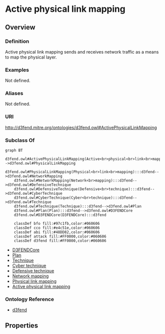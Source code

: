 # Active physical link mapping

## Overview

### Definition
Active physical link mapping sends and receives network traffic as a means to map the physical layer.

### Examples
Not defined.

### Aliases
Not defined.

### URI
http://d3fend.mitre.org/ontologies/d3fend.owl#ActivePhysicalLinkMapping

### Subclass Of
```mermaid
graph BT
    d3fend.owl#ActivePhysicalLinkMapping(Active<br>physical<br>link<br>mapping):::d3fend-->d3fend.owl#PhysicalLinkMapping
    d3fend.owl#PhysicalLinkMapping(Physical<br>link<br>mapping):::d3fend-->d3fend.owl#NetworkMapping
    d3fend.owl#NetworkMapping(Network<br>mapping):::d3fend-->d3fend.owl#DefensiveTechnique
    d3fend.owl#DefensiveTechnique(Defensive<br>technique):::d3fend-->d3fend.owl#CyberTechnique
    d3fend.owl#CyberTechnique(Cyber<br>technique):::d3fend-->d3fend.owl#Technique
    d3fend.owl#Technique(Technique):::d3fend-->d3fend.owl#Plan
    d3fend.owl#Plan(Plan):::d3fend-->d3fend.owl#D3FENDCore
    d3fend.owl#D3FENDCore(D3FENDCore):::d3fend
    
    classDef bfo fill:#97c1fb,color:#060606
    classDef cco fill:#e4c51e,color:#060606
    classDef abi fill:#48DD82,color:#060606
    classDef attack fill:#FF0000,color:#060606
    classDef d3fend fill:#FF0000,color:#060606
```

- [D3FENDCore](/docs/ontology/reference/model/D3FENDCore/D3FENDCore.md)
- [Plan](/docs/ontology/reference/model/D3FENDCore/Plan/Plan.md)
- [Technique](/docs/ontology/reference/model/D3FENDCore/Plan/Technique/Technique.md)
- [Cyber technique](/docs/ontology/reference/model/D3FENDCore/Plan/Technique/Cyber%20technique/Cyber%20technique.md)
- [Defensive technique](/docs/ontology/reference/model/D3FENDCore/Plan/Technique/Cyber%20technique/Defensive%20technique/Defensive%20technique.md)
- [Network mapping](/docs/ontology/reference/model/D3FENDCore/Plan/Technique/Cyber%20technique/Defensive%20technique/Network%20mapping/Network%20mapping.md)
- [Physical link mapping](/docs/ontology/reference/model/D3FENDCore/Plan/Technique/Cyber%20technique/Defensive%20technique/Network%20mapping/Physical%20link%20mapping/Physical%20link%20mapping.md)
- [Active physical link mapping](/docs/ontology/reference/model/D3FENDCore/Plan/Technique/Cyber%20technique/Defensive%20technique/Network%20mapping/Physical%20link%20mapping/Active%20physical%20link%20mapping/Active%20physical%20link%20mapping.md)


### Ontology Reference
- [d3fend](http://d3fend.mitre.org/ontologies/d3fend.owl#)

## Properties
